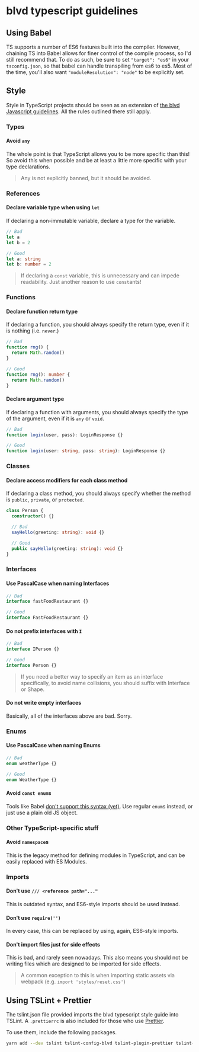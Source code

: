 # blvd typescript guidelines

## Using Babel

TS supports a number of ES6 features built into the compiler. However, chaining
TS into Babel allows for finer control of the compile process, so I'd still
recommend that. To do as such, be sure to set `"target": "es6"` in your
`tsconfig.json`, so that babel can handle transpiling from es6 to es5. Most of
the time, you'll also want `"moduleResolution": "node"` to be explicitly set.

## Style

Style in TypeScript projects should be seen as an extension of [the blvd
Javascript guidelines](../javascript/README.md). All the rules outlined
there still apply.

### Types

#### Avoid `any`

The whole point is that TypeScript allows you to be more specific than this! So
avoid this when possible and be at least a little more specific with your type
declarations.

> Any is not explicitly banned, but it should be avoided.

### References

#### Declare variable type when using `let`

If declaring a non-immutable variable, declare a type for the variable.

```typescript
// Bad
let a
let b = 2

// Good
let a: string
let b: number = 2
```

> If declaring a `const` variable, this is unnecessary and can impede
readability. Just another reason to use `const`ants!

### Functions

#### Declare function return type

If declaring a function, you should always specify the return type, even if it
is nothing (i.e. `never`.)

```typescript
// Bad
function rng() {
  return Math.random()
}

// Good
function rng(): number {
  return Math.random()
}
```

#### Declare argument type

If declaring a function with arguments, you should always specify the type of
the argument, even if it is `any` or `void`.

```typescript
// Bad
function login(user, pass): LoginResponse {}

// Good
function login(user: string, pass: string): LoginResponse {}
```

### Classes

#### Declare access modifiers for each class method

If declaring a class method, you should always specify whether the method is
`public`, `private`, or `protected`.

```typescript
class Person {
  constructor() {}

  // Bad
  sayHello(greeting: string): void {}

  // Good
  public sayHello(greeting: string): void {}
}
```

### Interfaces

#### Use PascalCase when naming Interfaces

```typescript
// Bad
interface fastFoodRestaurant {}

// Good
interface FastFoodRestaurant {}
```

#### Do not prefix interfaces with `I`

```typescript
// Bad
interface IPerson {}

// Good
interface Person {}
```

> If you need a better way to specify an item as an interface specifically, to
avoid name collisions, you should suffix with Interface or Shape.

#### Do not write empty interfaces

Basically, all of the interfaces above are bad. Sorry.

### Enums

#### Use PascalCase when naming Enums

```typescript
// Bad
enum weatherType {}

// Good
enum WeatherType {}
```

#### Avoid `const enum`s

Tools like Babel [don't support this syntax (yet)](https://babeljs.io/docs/en/babel-plugin-transform-typescript.html#caveats).
Use regular `enum`s instead, or just use a plain old JS object.

### Other TypeScript-specific stuff

#### Avoid `namespace`s

This is the legacy method for defining modules in TypeScript, and can be easily
replaced with ES Modules.

### Imports

#### Don't use `/// <reference path="..."`

This is outdated syntax, and ES6-style imports should be used instead.

#### Don't use `require('')`

In every case, this can be replaced by using, again, ES6-style imports.

#### Don't import files just for side effects

This is bad, and rarely seen nowadays. This also means you should not be writing
files which are designed to be imported for side effects.

> A common exception to this is when importing static assets via webpack
(e.g. `import 'styles/reset.css'`)

## Using TSLint + Prettier

The tslint.json file provided imports the blvd typescript style guide into
TSLint. A `.prettierrc` is also included for those who use [Prettier](https://prettier.io/).

To use them, include the following packages.

```bash
yarn add --dev tslint tslint-config-blvd tslint-plugin-prettier tslint-config-prettier
```
